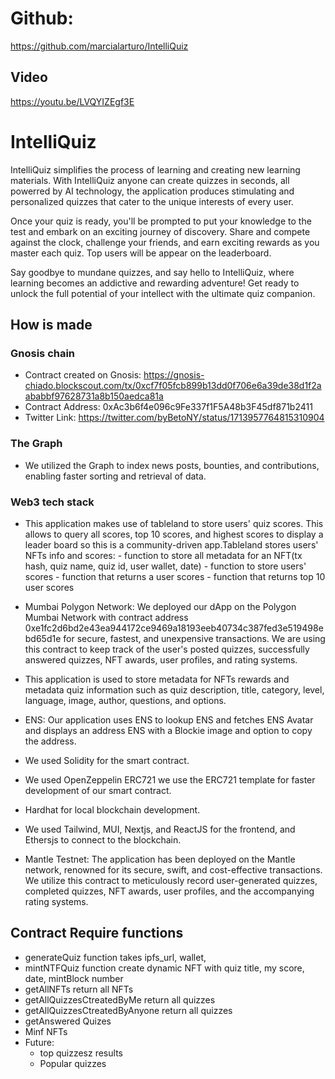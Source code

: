 # Github:
https://github.com/marcialarturo/IntelliQuiz

## Video
https://youtu.be/LVQYIZEgf3E

# IntelliQuiz
IntelliQuiz simplifies the process of learning and creating new learning materials. With IntelliQuiz anyone can create quizzes in seconds, all powerred by AI technology, the application produces stimulating and personalized quizzes that cater to the unique interests of every user.

Once your quiz is ready, you'll be prompted to put your knowledge to the test and embark on an exciting journey of discovery. Share and compete against the clock, challenge your friends, and earn exciting rewards as you master each quiz. Top users will be appear on the leaderboard.

Say goodbye to mundane quizzes, and say hello to IntelliQuiz, where learning becomes an addictive and rewarding adventure! Get ready to unlock the full potential of your intellect with the ultimate quiz companion.

## How is made

###  Gnosis chain
- Contract created on Gnosis: https://gnosis-chiado.blockscout.com/tx/0xcf7f05fcb899b13dd0f706e6a39de38d1f2aababbf97628731a8b150aedca81a
- Contract Address: 0xAc3b6f4e096c9Fe337f1F5A48b3F45df871b2411
- Twitter Link: https://twitter.com/byBetoNY/status/1713957764815310904

### The Graph
- We utilized the Graph to index news posts, bounties, and contributions, enabling faster sorting and retrieval of data.

### Web3 tech stack
- This application makes use of tableland to store users' quiz scores. This allows to query all scores, top 10 scores, and highest scores to display a leader board so this is a community-driven app.Tableland stores users' NFTs info and scores: - function to store all metadata for an NFT(tx hash, quiz name, quiz id, user wallet, date) - function to store users' scores - function that returns a user scores - function that returns top 10 user scores

- Mumbai Polygon Network: We deployed our dApp on the Polygon Mumbai Network with contract address 0xe1fc2d6bd2e43ea944172ce9469a18193eeb40734c387fed3e519498ebd65d1e for secure, fastest, and unexpensive transactions. We are using this contract to keep track of the user's posted quizzes, successfully answered quizzes, NFT awards, user profiles, and rating systems.

- This application is used to store metadata for NFTs rewards and metadata quiz information such as quiz description, title, category, level, language, image, author, questions, and options.

- ENS: Our application uses ENS to lookup ENS and fetches ENS Avatar and displays an address ENS with a Blockie image and option to copy the address.
- We used Solidity for the smart contract.

- We used OpenZeppelin ERC721 we use the ERC721 template for faster development of our smart contract.

- Hardhat for local blockchain development.

- We used Tailwind, MUI, Nextjs, and ReactJS for the frontend, and Ethersjs to connect to the blockchain.

- Mantle Testnet: The application has been deployed on the Mantle network, renowned for its secure, swift, and cost-effective transactions. We utilize this contract to meticulously record user-generated quizzes, completed quizzes, NFT awards, user profiles, and the accompanying rating systems.


## Contract Require functions
- generateQuiz function takes ipfs_url, wallet,
- mintNTFQuiz function create dynamic NFT with quiz title, my score, date, mintBlock number
- getAllNFTs return all NFTs
- getAllQuizzesCtreatedByMe return all quizzes
- getAllQuizzesCtreatedByAnyone return all quizzes
- getAnswered Quizes
- Minf NFTs
- Future:
   - top quizzesz results
   - Popular quizzes


